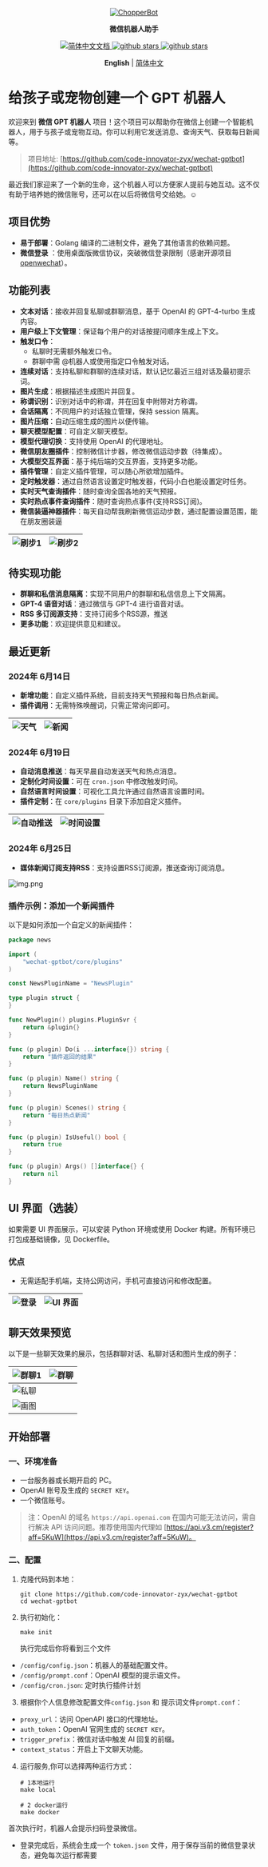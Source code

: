 <p align="center">
  <a href="https://github.com/Geniusay/ChopperBot">
   <img alt="ChopperBot" src="https://github.com/twj666/ChopperBot-Doc/blob/master/img/logo.png?raw=true">
  </a>
</p>

<p align="center">
  <strong>微信机器人助手</strong>
</p>


<p align="center">
  <a href="https://github.com/code-innovator-zyx/wechat-gptbot/blob/main/README.md">
    <img src="https://img.shields.io/badge/文档-简体中文-blue.svg" alt="简体中文文档" />
  </a>

  <a target="_blank" href='https://github.com/code-innovator-zyx/wechat-gptbot'>
        <img src="https://img.shields.io/github/stars/code-innovator-zyx/wechat-gptbot.svg" alt="github stars"/>
   </a>

   <a target="_blank" href=''>
        <img src="https://img.shields.io/badge/Process-Developing-yellow" alt="github stars"/>
   </a>
</p>

<p align='center'>
  <b>English</b> | <a href="https://github.com/code-innovator-zyx/wechat-gptbot/blob/main/README.md">简体中文</a> 
</p>

# 给孩子或宠物创建一个 GPT 机器人

欢迎来到 **微信 GPT 机器人** 项目！这个项目可以帮助你在微信上创建一个智能机器人，用于与孩子或宠物互动。你可以利用它发送消息、查询天气、获取每日新闻等。

> 项目地址: [https://github.com/code-innovator-zyx/wechat-gptbot](https://github.com/code-innovator-zyx/wechat-gptbot)

最近我们家迎来了一个新的生命，这个机器人可以方便家人提前与她互动。这不仅有助于培养她的微信账号，还可以在以后将微信号交给她。☺️

## 项目优势

- **易于部署**：Golang 编译的二进制文件，避免了其他语言的依赖问题。
- **微信登录**
  ：使用桌面版微信协议，突破微信登录限制（感谢开源项目 [openwechat](https://github.com/eatmoreapple/openwechat)）。

## 功能列表

- **文本对话**：接收并回复私聊或群聊消息，基于 OpenAI 的 GPT-4-turbo 生成内容。
- **用户级上下文管理**：保证每个用户的对话按提问顺序生成上下文。
- **触发口令**：
    - 私聊时无需额外触发口令。
    - 群聊中需 @机器人或使用指定口令触发对话。
- **连续对话**：支持私聊和群聊的连续对话，默认记忆最近三组对话及最初提示词。
- **图片生成**：根据描述生成图片并回复。
- **称谓识别**：识别对话中的称谓，并在回复中附带对方称谓。
- **会话隔离**：不同用户的对话独立管理，保持 session 隔离。
- **图片压缩**：自动压缩生成的图片以便传输。
- **聊天模型配置**：可自定义聊天模型。
- **模型代理切换**：支持使用 OpenAI 的代理地址。
- **微信朋友圈插件**：控制微信计步器，修改微信运动步数（待集成）。
- **大模型交互界面**：基于纯后端的交互界面，支持更多功能。
- **插件管理**：自定义插件管理，可以随心所欲增加插件。
- **定时触发器**：通过自然语言设置定时触发器，代码小白也能设置定时任务。
- **实时天气查询插件**：随时查询全国各地的天气预报。
- **实时热点事件查询插件**：随时查询热点事件(支持RSS订阅)。
- **微信装逼神器插件**：每天自动帮我刷新微信运动步数，通过配置设置范围，能在朋友圈装逼

| ![刷步1](docs/刷步1.png) | ![刷步2](docs/刷步2.png) |
|----------------------|----------------------|

## 待实现功能

- **群聊和私信消息隔离**：实现不同用户的群聊和私信信息上下文隔离。
- **GPT-4 语音对话**：通过微信与 GPT-4 进行语音对话。
- **RSS 多订阅源支持**：支持订阅多个RSS源，推送
- **更多功能**：欢迎提供意见和建议。

## 最近更新

### 2024年 6月14日

- **新增功能**：自定义插件系统，目前支持天气预报和每日热点新闻。
- **插件调用**：无需特殊唤醒词，只需正常询问即可。

| ![天气](docs/天气.png) | ![新闻](docs/新闻.png) |
|--------------------|--------------------|

### 2024年 6月19日

- **自动消息推送**：每天早晨自动发送天气和热点消息。
- **定制化时间设置**：可在 `cron.json` 中修改触发时间。
- **自然语言时间设置**：可视化工具允许通过自然语言设置时间。
- **插件定制**：在 `core/plugins` 目录下添加自定义插件。

| ![自动推送](docs/cron1.png) | ![时间设置](docs/cron2.png) |
|-------------------------|-------------------------|

### 2024年 6月25日

- **媒体新闻订阅支持RSS**：支持设置RSS订阅源，推送查询订阅消息。

![img.png](docs/订阅.png)

### 插件示例：添加一个新闻插件

以下是如何添加一个自定义的新闻插件：

```go
package news

import (
	"wechat-gptbot/core/plugins"
)

const NewsPluginName = "NewsPlugin"

type plugin struct {
}

func NewPlugin() plugins.PluginSvr {
	return &plugin{}
}

func (p plugin) Do(i ...interface{}) string {
	return "插件返回的结果"
}

func (p plugin) Name() string {
	return NewsPluginName
}

func (p plugin) Scenes() string {
	return "每日热点新闻"
}

func (p plugin) IsUseful() bool {
	return true
}

func (p plugin) Args() []interface{} {
	return nil
}
```

## UI 界面（选装）

如果需要 UI 界面展示，可以安装 Python 环境或使用 Docker 构建。所有环境已打包成基础镜像，见 Dockerfile。

### 优点

- 无需适配手机端，支持公网访问，手机可直接访问和修改配置。

| ![登录](docs/登录.png) | ![UI 界面](ui.png/img.png) |
|--------------------|--------------------------|

## 聊天效果预览

以下是一些聊天效果的展示，包括群聊对话、私聊对话和图片生成的例子：

| ![群聊1](docs/群聊1.jpg) | ![群聊](docs/群聊.jpg) |
|----------------------|--------------------|
| ![私聊](docs/私聊.jpg)   |                    |
| ![画图](docs/画图.jpg)   |                    |

## 开始部署

### 一、环境准备

- 一台服务器或长期开启的 PC。
- OpenAI 账号及生成的 `SECRET KEY`。
- 一个微信账号。

> 注：OpenAI 的域名 `https://api.openai.com` 在国内可能无法访问，需自行解决 API
> 访问问题。推荐使用国内代理如 [https://api.v3.cm/register?aff=5KuW](https://api.v3.cm/register?aff=5KuW)。

### 二、配置

1. 克隆代码到本地：

   ```shell
   git clone https://github.com/code-innovator-zyx/wechat-gptbot
   cd wechat-gptbot
   ```

2. 执行初始化：
    ```shell
    make init
   
    ```
   执行完成后你将看到三个文件

- `/config/config.json`：机器人的基础配置文件。
- `/config/prompt.conf`：OpenAI 模型的提示语文件。
- `/config/cron.json`: 定时执行插件计划

3. 根据你个人信息修改配置文件`config.json` 和 提示词文件`prompt.conf`：

- `proxy_url`：访问 OpenAPI 接口的代理地址。
- `auth_token`：OpenAI 官网生成的 `SECRET KEY`。
- `trigger_prefix`：微信对话中触发 AI 回复的前缀。
- `context_status`：开启上下文聊天功能。


4. 运行服务,你可以选择两种运行方式：

   ```shell
   # 1本地运行
   make local
   
   # 2 docker运行
   make docker
   ```

首次执行时，机器人会提示扫码登录微信。

- 登录完成后，系统会生成一个 `token.json` 文件，用于保存当前的微信登录状态，避免每次运行都需要